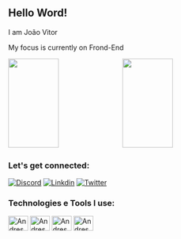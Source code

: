 ## Hello Word!

I am João Vitor

My focus is currently on Frond-End

<div>
  <img height="180em" width="45%" src="https://github-readme-stats.vercel.app/api?username=JoaoVitor8&show_icons=true&theme=tokyonight"/>
  <img height="180em" width="45%" src="https://github-readme-stats.vercel.app/api/top-langs/?username=JoaoVitor8&layout=compact&theme=tokyonight"/>
</div>

### Let's get connected:

[![Discord](https://img.shields.io/badge/Discord-7289DA?style=for-the-badge&logo=discord&logoColor=white)](https://discord.gg/uWbmTwYw)
[![Linkdin](https://img.shields.io/badge/LinkedIn-0077B5?style=for-the-badge&logo=linkedin&logoColor=white)](https://www.linkedin.com/in/joaovitorezequiel/)
[![Twitter](https://img.shields.io/badge/Twitter-1DA1F2?style=for-the-badge&logo=twitter&logoColor=white)](https://twitter.com/Joao_Ezeki)

### Technologies e Tools I use:

<div>
<img align="center" alt="Andressa-html" height="30" width="40" src="https://cdn.jsdelivr.net/gh/devicons/devicon/icons/html5/html5-original.svg"/>
<img align="center" alt="Andressa-css" height="30" width="40" src="https://cdn.jsdelivr.net/gh/devicons/devicon/icons/css3/css3-original.svg"/>
<img align="center" alt="Andressa-js" height="30" width="40" src="https://cdn.jsdelivr.net/gh/devicons/devicon/icons/javascript/javascript-original.svg"/>
 <img align="center" alt="Andressa-js" height="30" width="40" src="https://cdn.jsdelivr.net/gh/devicons/devicon/icons/react/react-original.svg"/>
</div>
